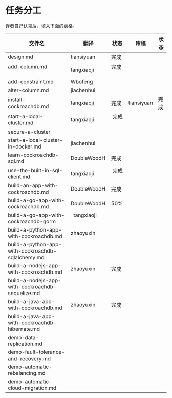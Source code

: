 # 任务分工

译者自己认领后，填入下面的表格。

| 文件名                                      | 翻译          | 状态   | 审稿   | 状态   |
| ---------------------------------------- | ----------- | ---- | ---- | ---- |
| design.md                                | tiansiyuan  | 完成  |      |      |
| add-column.md                            | tangxiaoji  | 完成     |      |      |
| add-constraint.md                        | Wbofeng     |      |      |      |
| alter-column.md                          | jiachenhui  |      |      |      |
| install-cockroachdb.md                   | tangxiaoji  | 完成 | tiansiyuan | 完成 |
| start-a-local-cluster.md                 | tangxiaoji  |  完成    |      |      |
| secure-a-cluster                         |             |      |      |      |
| start-a-local-cluster-in-docker.md       | jiachenhui  |      |      |      |
| learn-cockroachdb-sql.md                 | DoubleWoodH | 完成   |      |      |
| use-the-built-in-sql-client.md           | tangxiaoji  |  完成    |      |      |
| build-an-app-with-cockroachdb.md         | DoubleWoodH | 完成   |      |      |
| build-a-go-app-with-cockroachdb.md       | DoubleWoodH | 50%  |      |      |
| build-a-go-app-with-cockroachdb-gorm     |   tangxiaoji          |      |      |      |
| build-a-python-app-with-cockroachdb.md   | zhaoyuxin   |      |      |      |
| build-a-python-app-with-cockroachdb-sqlalchemy.md |             |      |      |      |
| build-a-nodejs-app-with-cockroachdb.md   | zhaoyuxin   | 完成   |      |      |
| build-a-nodejs-app-with-cockroachdb-sequelize.md |             |      |      |      |
| build-a-java-app-with-cockroachdb.md     | zhaoyuxin   | 完成   |      |      |
| build-a-java-app-with-cockroachdb-hibernate.md |             |      |      |      |
| demo-data-replication.md                 |             |      |      |      |
| demo-fault-tolerance-and-recovery.md     |             |      |      |      |
| demo-automatic-rebalancing.md            |             |      |      |      |
| demo-automatic-cloud-migration.md        |             |      |      |      |
